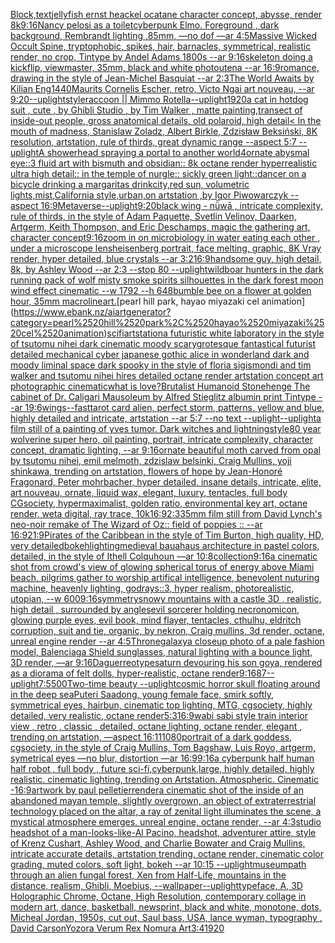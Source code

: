 [Block,](https://www.ebank.nz/aiartgenerator?category=Block%2C)[text](https://www.ebank.nz/aiartgenerator?category=text)[jellyfish ernst heackel ocatane character concept, abysse, render  8k](https://www.ebank.nz/aiartgenerator?category=jellyfish%2520ernst%2520heackel%2520ocatane%2520character%2520concept%2C%2520abysse%2C%2520render%2520%25208k)[9:16](https://www.ebank.nz/aiartgenerator?category=9%3A16)[Nancy pelosi as a toilet](https://www.ebank.nz/aiartgenerator?category=Nancy%2520pelosi%2520as%2520a%2520toilet)[cyberpunk Elmo. Foreground , dark background, Rembrandt lighting ,85mm, —no dof —ar 4:5](https://www.ebank.nz/aiartgenerator?category=cyberpunk%2520Elmo.%2520Foreground%2520%2C%2520dark%2520background%2C%2520Rembrandt%2520lighting%2520%2C85mm%2C%2520%E2%80%94no%2520dof%2520%E2%80%94ar%25204%3A5)[Massive Wicked Occult Spine, tryptophobic, spikes, hair, barnacles, symmetrical, realistic render, no crop, Tintype by Andel Adams 1800s --ar 9:16](https://www.ebank.nz/aiartgenerator?category=Massive%2520Wicked%2520Occult%2520Spine%2C%2520tryptophobic%2C%2520spikes%2C%2520hair%2C%2520barnacles%2C%2520symmetrical%2C%2520realistic%2520render%2C%2520no%2520crop%2C%2520Tintype%2520by%2520Andel%2520Adams%25201800s%2520--ar%25209%3A16)[skeleton doing a kickflip, viewmaster, 35mm, black and white photo](https://www.ebank.nz/aiartgenerator?category=skeleton%2520doing%2520a%2520kickflip%2C%2520viewmaster%2C%252035mm%2C%2520black%2520and%2520white%2520photo)[utena --ar 16:9](https://www.ebank.nz/aiartgenerator?category=utena%2520--ar%252016%3A9)[romance, drawing in the style of Jean-Michel Basquiat --ar 2:3](https://www.ebank.nz/aiartgenerator?category=romance%2C%2520drawing%2520in%2520the%2520style%2520of%2520Jean-Michel%2520Basquiat%2520--ar%25202%3A3)[The World Awaits by Kilian Eng](https://www.ebank.nz/aiartgenerator?category=The%2520World%2520Awaits%2520by%2520Kilian%2520Eng)[1440](https://www.ebank.nz/aiartgenerator?category=1440)[Maurits Cornelis Escher, retro, Victo Ngai art nouveau,  --ar 9:20](https://www.ebank.nz/aiartgenerator?category=Maurits%2520Cornelis%2520Escher%2C%2520retro%2C%2520Victo%2520Ngai%2520art%2520nouveau%2C%2520%2520--ar%25209%3A20)[--uplight](https://www.ebank.nz/aiartgenerator?category=--uplight)[style](https://www.ebank.nz/aiartgenerator?category=style)[raccoon || Mimmo Rotella](https://www.ebank.nz/aiartgenerator?category=raccoon%2520%7C%7C%2520Mimmo%2520Rotella)[--uplight](https://www.ebank.nz/aiartgenerator?category=--uplight)[1920](https://www.ebank.nz/aiartgenerator?category=1920)[a cat in hotdog suit , cute , by Ghibli Studio , by Tim Walker , matte painting,](https://www.ebank.nz/aiartgenerator?category=a%2520cat%2520in%2520hotdog%2520suit%2520%2C%2520cute%2520%2C%2520by%2520Ghibli%2520Studio%2520%2C%2520by%2520Tim%2520Walker%2520%2C%2520matte%2520painting%2C)[transect of inside-out people, gross anatomical details, old polaroid, high detail](https://www.ebank.nz/aiartgenerator?category=transect%2520of%2520inside-out%2520people%2C%2520gross%2520anatomical%2520details%2C%2520old%2520polaroid%2C%2520high%2520detail)[< In the mouth of madness, Stanislaw Zoladz, Albert Birkle, Zdzisław Beksiński, 8K resolution, artstation, rule of thirds, great dynamic range --aspect 5:7 --uplight](https://www.ebank.nz/aiartgenerator?category=%3C%2520In%2520the%2520mouth%2520of%2520madness%2C%2520Stanislaw%2520Zoladz%2C%2520Albert%2520Birkle%2C%2520Zdzis%C5%82aw%2520Beksi%C5%84ski%2C%25208K%2520resolution%2C%2520artstation%2C%2520rule%2520of%2520thirds%2C%2520great%2520dynamic%2520range%2520--aspect%25205%3A7%2520--uplight)[A showerhead spraying a portal to another world](https://www.ebank.nz/aiartgenerator?category=A%2520showerhead%2520spraying%2520a%2520portal%2520to%2520another%2520world)[4](https://www.ebank.nz/aiartgenerator?category=4)[ornate abysmal eye::3 fluid art with bismuth and obsidian:: 8k octane render hyperrealistic ultra high detail:: in the temple of nurgle:: sickly green light::](https://www.ebank.nz/aiartgenerator?category=ornate%2520abysmal%2520eye%3A%3A3%2520fluid%2520art%2520with%2520bismuth%2520and%2520obsidian%3A%3A%25208k%2520octane%2520render%2520hyperrealistic%2520ultra%2520high%2520detail%3A%3A%2520in%2520the%2520temple%2520of%2520nurgle%3A%3A%2520sickly%2520green%2520light%3A%3A)[dancer on a bicycle  drinking a margaritas drink](https://www.ebank.nz/aiartgenerator?category=dancer%2520on%2520a%2520bicycle%2520%2520drinking%2520a%2520margaritas%2520drink)[city,red sun, volumetric lights,mist,California style,urban,on artstation ,by Igor Piwowarczyk --aspect 16:9](https://www.ebank.nz/aiartgenerator?category=city%2Cred%2520sun%2C%2520volumetric%2520lights%2Cmist%2CCalifornia%2520style%2Curban%2Con%2520artstation%2520%2Cby%2520Igor%2520Piwowarczyk%2520--aspect%252016%3A9)[Metaverse](https://www.ebank.nz/aiartgenerator?category=Metaverse)[--uplight](https://www.ebank.nz/aiartgenerator?category=--uplight)[9:20](https://www.ebank.nz/aiartgenerator?category=9%3A20)[black wing -  nǚwā , intricate complexity, rule of thirds, in the style of Adam Paquette, Svetlin Velinov, Daarken, Artgerm, Keith Thompson, and Eric Deschamps, magic the gathering art, character concept](https://www.ebank.nz/aiartgenerator?category=black%2520wing%2520-%2520%2520n%C7%9Aw%C4%81%2520%2C%2520intricate%2520complexity%2C%2520rule%2520of%2520thirds%2C%2520in%2520the%2520style%2520of%2520Adam%2520Paquette%2C%2520Svetlin%2520Velinov%2C%2520Daarken%2C%2520Artgerm%2C%2520Keith%2520Thompson%2C%2520and%2520Eric%2520Deschamps%2C%2520magic%2520the%2520gathering%2520art%2C%2520character%2520concept)[9:16](https://www.ebank.nz/aiartgenerator?category=9%3A16)[zoom in on microbiology in water eating each other , under a microscope lens](https://www.ebank.nz/aiartgenerator?category=zoom%2520in%2520on%2520microbiology%2520in%2520water%2520eating%2520each%2520other%2520%2C%2520under%2520a%2520microscope%2520lens)[heisenberg portrait, face melting, graphic, 8K Vray render, hyper detailed, blue crystals --ar 3:2](https://www.ebank.nz/aiartgenerator?category=heisenberg%2520portrait%2C%2520face%2520melting%2C%2520graphic%2C%25208K%2520Vray%2520render%2C%2520hyper%2520detailed%2C%2520blue%2520crystals%2520--ar%25203%3A2)[16:9](https://www.ebank.nz/aiartgenerator?category=16%3A9)[handsome guy, high detail, 8k, by Ashley Wood --ar 2:3 --stop 80 --uplight](https://www.ebank.nz/aiartgenerator?category=handsome%2520guy%2C%2520high%2520detail%2C%25208k%2C%2520by%2520Ashley%2520Wood%2520--ar%25202%3A3%2520--stop%252080%2520--uplight)[wildboar hunters in the dark running pack of wolf misty smoke spirits silhouettes in the dark forest moon wind effect cinematic --w 1792 --h 648](https://www.ebank.nz/aiartgenerator?category=wildboar%2520hunters%2520in%2520the%2520dark%2520running%2520pack%2520of%2520wolf%2520misty%2520smoke%2520spirits%2520silhouettes%2520in%2520the%2520dark%2520forest%2520moon%2520wind%2520effect%2520cinematic%2520--w%25201792%2520--h%2520648)[bumble bee on a flower at golden hour, 35mm macro](https://www.ebank.nz/aiartgenerator?category=bumble%2520bee%2520on%2520a%2520flower%2520at%2520golden%2520hour%2C%252035mm%2520macro)[lineart.](https://www.ebank.nz/aiartgenerator?category=lineart.)[pearl hill park, hayao miyazaki cel animation](https://www.ebank.nz/aiartgenerator?category=pearl%2520hill%2520park%2C%2520hayao%2520miyazaki%2520cel%2520animation)[scifi](https://www.ebank.nz/aiartgenerator?category=scifi)[artstation](https://www.ebank.nz/aiartgenerator?category=artstation)[a futuristic white laboratory in the style of tsutomu nihei dark cinematic moody scary](https://www.ebank.nz/aiartgenerator?category=a%2520futuristic%2520white%2520laboratory%2520in%2520the%2520style%2520of%2520tsutomu%2520nihei%2520dark%2520cinematic%2520moody%2520scary)[grotesque fantastical futurist detailed mechanical cyber japanese gothic alice in wonderland dark and moody liminal space dark spooky in the style of floria sigismondi and tim walker and tsutomu nihei hires detailed octane render artstation concept art photographic cinematic](https://www.ebank.nz/aiartgenerator?category=grotesque%2520fantastical%2520futurist%2520detailed%2520mechanical%2520cyber%2520japanese%2520gothic%2520alice%2520in%2520wonderland%2520dark%2520and%2520moody%2520liminal%2520space%2520dark%2520spooky%2520in%2520the%2520style%2520of%2520floria%2520sigismondi%2520and%2520tim%2520walker%2520and%2520tsutomu%2520nihei%2520hires%2520detailed%2520octane%2520render%2520artstation%2520concept%2520art%2520photographic%2520cinematic)[what is love?](https://www.ebank.nz/aiartgenerator?category=what%2520is%2520love%3F)[Brutalist Humanoid Stonehenge The cabinet of Dr. Caligari Mausoleum by Alfred Stieglitz albumin print Tintype --ar 19:6](https://www.ebank.nz/aiartgenerator?category=Brutalist%2520Humanoid%2520Stonehenge%2520The%2520cabinet%2520of%2520Dr.%2520Caligari%2520Mausoleum%2520by%2520Alfred%2520Stieglitz%2520albumin%2520print%2520Tintype%2520--ar%252019%3A6)[wings](https://www.ebank.nz/aiartgenerator?category=wings)[--fast](https://www.ebank.nz/aiartgenerator?category=--fast)[tarot card alien, perfect storm, patterns, yellow and blue, highly detailed and intricate, artstation --ar 5:7 --no text --uplight](https://www.ebank.nz/aiartgenerator?category=tarot%2520card%2520alien%2C%2520perfect%2520storm%2C%2520patterns%2C%2520yellow%2520and%2520blue%2C%2520highly%2520detailed%2520and%2520intricate%2C%2520artstation%2520--ar%25205%3A7%2520--no%2520text%2520--uplight)[--uplight](https://www.ebank.nz/aiartgenerator?category=--uplight)[a film still of a painting of yves tumor. Dark witches and lightning](https://www.ebank.nz/aiartgenerator?category=a%2520film%2520still%2520of%2520a%2520painting%2520of%2520yves%2520tumor.%2520Dark%2520witches%2520and%2520lightning)[style](https://www.ebank.nz/aiartgenerator?category=style)[80 year wolverine super hero, oil painting, portrait, intricate complexity, character concept, dramatic lighting, --ar 9:16](https://www.ebank.nz/aiartgenerator?category=80%2520year%2520wolverine%2520super%2520hero%2C%2520oil%2520painting%2C%2520portrait%2C%2520intricate%2520complexity%2C%2520character%2520concept%2C%2520dramatic%2520lighting%2C%2520--ar%25209%3A16)[ornate beautiful moth carved from opal by tsutomu nihei, emil melmoth, zdzislaw belsinki, Craig Mullins, yoji shinkawa, trending on artstation, flowers of hope by Jean-Honoré Fragonard, Peter mohrbacher, hyper detailed, insane details, intricate, elite, art nouveau, ornate, liquid wax, elegant, luxury, tentacles, full body CGsociety, hypermaximalist, golden ratio, environmental key art, octane render, weta digital, ray trace, 10k](https://www.ebank.nz/aiartgenerator?category=ornate%2520beautiful%2520moth%2520carved%2520from%2520opal%2520by%2520tsutomu%2520nihei%2C%2520emil%2520melmoth%2C%2520zdzislaw%2520belsinki%2C%2520Craig%2520Mullins%2C%2520yoji%2520shinkawa%2C%2520trending%2520on%2520artstation%2C%2520flowers%2520of%2520hope%2520by%2520Jean-Honor%C3%A9%2520Fragonard%2C%2520Peter%2520mohrbacher%2C%2520hyper%2520detailed%2C%2520insane%2520details%2C%2520intricate%2C%2520elite%2C%2520art%2520nouveau%2C%2520ornate%2C%2520liquid%2520wax%2C%2520elegant%2C%2520luxury%2C%2520tentacles%2C%2520full%2520body%2520CGsociety%2C%2520hypermaximalist%2C%2520golden%2520ratio%2C%2520environmental%2520key%2520art%2C%2520octane%2520render%2C%2520weta%2520digital%2C%2520ray%2520trace%2C%252010k)[16:9](https://www.ebank.nz/aiartgenerator?category=16%3A9)[2:3](https://www.ebank.nz/aiartgenerator?category=2%3A3)[35mm film still from David Lynch's neo-noir remake of The Wizard of Oz:: field of poppies :: --ar 16:9](https://www.ebank.nz/aiartgenerator?category=35mm%2520film%2520still%2520from%2520David%2520Lynch%27s%2520neo-noir%2520remake%2520of%2520The%2520Wizard%2520of%2520Oz%3A%3A%2520field%2520of%2520poppies%2520%3A%3A%2520--ar%252016%3A9)[21:9](https://www.ebank.nz/aiartgenerator?category=21%3A9)[Pirates of the Caribbean in the style of Tim Burton, high quality, HD, very detailed](https://www.ebank.nz/aiartgenerator?category=Pirates%2520of%2520the%2520Caribbean%2520in%2520the%2520style%2520of%2520Tim%2520Burton%2C%2520high%2520quality%2C%2520HD%2C%2520very%2520detailed)[bokeh](https://www.ebank.nz/aiartgenerator?category=bokeh)[lighting](https://www.ebank.nz/aiartgenerator?category=lighting)[medieval bauahaus architecture in pastel colors, detailed, in the style of Ithell Colquhoun —ar 10:8](https://www.ebank.nz/aiartgenerator?category=medieval%2520bauahaus%2520architecture%2520in%2520pastel%2520colors%2C%2520detailed%2C%2520in%2520the%2520style%2520of%2520Ithell%2520Colquhoun%2520%E2%80%94ar%252010%3A8)[collection](https://www.ebank.nz/aiartgenerator?category=collection)[9:16](https://www.ebank.nz/aiartgenerator?category=9%3A16)[a cinematic shot from crowd's view of glowing spherical torus of energy above Miami beach, pilgrims gather to worship artifical intelligence, benevolent nuturing machine, heavenly lighting, godrays::3, hyper realism, photorealistic, utopian, --w 600](https://www.ebank.nz/aiartgenerator?category=a%2520cinematic%2520shot%2520from%2520crowd%27s%2520view%2520of%2520glowing%2520spherical%2520torus%2520of%2520energy%2520above%2520Miami%2520beach%2C%2520pilgrims%2520gather%2520to%2520worship%2520artifical%2520intelligence%2C%2520benevolent%2520nuturing%2520machine%2C%2520heavenly%2520lighting%2C%2520godrays%3A%3A3%2C%2520hyper%2520realism%2C%2520photorealistic%2C%2520utopian%2C%2520--w%2520600)[9:16](https://www.ebank.nz/aiartgenerator?category=9%3A16)[symmetry](https://www.ebank.nz/aiartgenerator?category=symmetry)[snowy mountains with a castle  3D , realistic, high detail , surrounded by angles](https://www.ebank.nz/aiartgenerator?category=snowy%2520mountains%2520with%2520a%2520castle%2520%25203D%2520%2C%2520realistic%2C%2520high%2520detail%2520%2C%2520surrounded%2520by%2520angles)[evil sorcerer holding necronomicon, glowing purple eyes, evil book, mind flayer, tentacles, cthulhu, eldritch corruption, suit and tie, organic, by nekron, Craig mullins, 3d render, octane, unreal engine render --ar 4:5](https://www.ebank.nz/aiartgenerator?category=evil%2520sorcerer%2520holding%2520necronomicon%2C%2520glowing%2520purple%2520eyes%2C%2520evil%2520book%2C%2520mind%2520flayer%2C%2520tentacles%2C%2520cthulhu%2C%2520eldritch%2520corruption%2C%2520suit%2520and%2520tie%2C%2520organic%2C%2520by%2520nekron%2C%2520Craig%2520mullins%2C%25203d%2520render%2C%2520octane%2C%2520unreal%2520engine%2520render%2520--ar%25204%3A5)[Throne](https://www.ebank.nz/aiartgenerator?category=Throne)[galaxy](https://www.ebank.nz/aiartgenerator?category=galaxy)[a closeup photo of a pale fashion model, Balenciaga Shield sunglasses, natural lighting with a bounce light, 3D render, —ar 9:16](https://www.ebank.nz/aiartgenerator?category=a%2520closeup%2520photo%2520of%2520a%2520pale%2520fashion%2520model%2C%2520Balenciaga%2520Shield%2520sunglasses%2C%2520natural%2520lighting%2520with%2520a%2520bounce%2520light%2C%25203D%2520render%2C%2520%E2%80%94ar%25209%3A16)[Daguerreotype](https://www.ebank.nz/aiartgenerator?category=Daguerreotype)[saturn devouring his son goya, rendered as a diorama of felt dolls, hyper-realistic, octane render](https://www.ebank.nz/aiartgenerator?category=saturn%2520devouring%2520his%2520son%2520goya%2C%2520rendered%2520as%2520a%2520diorama%2520of%2520felt%2520dolls%2C%2520hyper-realistic%2C%2520octane%2520render)[9:16](https://www.ebank.nz/aiartgenerator?category=9%3A16)[87](https://www.ebank.nz/aiartgenerator?category=87)[--uplight](https://www.ebank.nz/aiartgenerator?category=--uplight)[7:5](https://www.ebank.nz/aiartgenerator?category=7%3A5)[500](https://www.ebank.nz/aiartgenerator?category=500)[Two-time beauty --uplight](https://www.ebank.nz/aiartgenerator?category=Two-time%2520beauty%2520--uplight)[cosmic horror skull floating around in the deep sea](https://www.ebank.nz/aiartgenerator?category=cosmic%2520horror%2520skull%2520floating%2520around%2520in%2520the%2520deep%2520sea)[Puteri Saadong,  young female face, smirk softly, symmetrical eyes, hairbun, cinematic top lighting, MTG, cgsociety, highly detailed, very realistic, octane render](https://www.ebank.nz/aiartgenerator?category=Puteri%2520Saadong%2C%2520%2520young%2520female%2520face%2C%2520smirk%2520softly%2C%2520symmetrical%2520eyes%2C%2520hairbun%2C%2520cinematic%2520top%2520lighting%2C%2520MTG%2C%2520cgsociety%2C%2520highly%2520detailed%2C%2520very%2520realistic%2C%2520octane%2520render)[5:3](https://www.ebank.nz/aiartgenerator?category=5%3A3)[16:9](https://www.ebank.nz/aiartgenerator?category=16%3A9)[wabi sabi style train interior view , retro , classic , detailed, octane lighting, octane render, elegant , trending on artstation, —aspect 16:11](https://www.ebank.nz/aiartgenerator?category=wabi%2520sabi%2520style%2520train%2520interior%2520view%2520%2C%2520retro%2520%2C%2520classic%2520%2C%2520detailed%2C%2520octane%2520lighting%2C%2520octane%2520render%2C%2520elegant%2520%2C%2520trending%2520on%2520artstation%2C%2520%E2%80%94aspect%252016%3A11)[1080](https://www.ebank.nz/aiartgenerator?category=1080)[portrait of a dark goddess, cgsociety, in the style of  Craig Mullins, Tom Bagshaw, Luis Royo, artgerm, symetrical eyes —no blur, distortion —ar 16:9](https://www.ebank.nz/aiartgenerator?category=portrait%2520of%2520a%2520dark%2520goddess%2C%2520cgsociety%2C%2520in%2520the%2520style%2520of%2520%2520Craig%2520Mullins%2C%2520Tom%2520Bagshaw%2C%2520Luis%2520Royo%2C%2520artgerm%2C%2520symetrical%2520eyes%2520%E2%80%94no%2520blur%2C%2520distortion%2520%E2%80%94ar%252016%3A9)[9:16](https://www.ebank.nz/aiartgenerator?category=9%3A16)[a cyberpunk half human half robot , full body , future sci-fi,cyberpunk,large, highly detailed, highly realistic. cinematic lighting, trending on Artstation. Atmospheric. Cinematic -](https://www.ebank.nz/aiartgenerator?category=a%2520cyberpunk%2520half%2520human%2520half%2520robot%2520%2C%2520full%2520body%2520%2C%2520future%2520sci-fi%2Ccyberpunk%2Clarge%2C%2520highly%2520detailed%2C%2520highly%2520realistic.%2520cinematic%2520lighting%2C%2520trending%2520on%2520Artstation.%2520Atmospheric.%2520Cinematic%2520-)[16:9](https://www.ebank.nz/aiartgenerator?category=16%3A9)[artwork by paul pelletier](https://www.ebank.nz/aiartgenerator?category=artwork%2520by%2520paul%2520pelletier)[render](https://www.ebank.nz/aiartgenerator?category=render)[a cinematic shot of the inside of an abandoned mayan temple, slightly overgrown, an object of extraterrestrial technology placed on the altar, a ray of zenital light illuminates the scene, a mystical atmosphere emerges, unreal engine, octane render, --ar 4:3](https://www.ebank.nz/aiartgenerator?category=a%2520cinematic%2520shot%2520of%2520the%2520inside%2520of%2520an%2520abandoned%2520mayan%2520temple%2C%2520slightly%2520overgrown%2C%2520an%2520object%2520of%2520extraterrestrial%2520technology%2520placed%2520on%2520the%2520altar%2C%2520a%2520ray%2520of%2520zenital%2520light%2520illuminates%2520the%2520scene%2C%2520a%2520mystical%2520atmosphere%2520emerges%2C%2520unreal%2520engine%2C%2520octane%2520render%2C%2520--ar%25204%3A3)[studio headshot of a man-looks-like-Al Pacino, headshot, adventurer attire, style of Krenz Cushart, Ashley Wood, and Charlie Bowater and Craig Mullins, intricate accurate details, artstation trending, octane render, cinematic color grading, muted colors, soft light, bokeh --ar 10:15 --uplight](https://www.ebank.nz/aiartgenerator?category=studio%2520headshot%2520of%2520a%2520man-looks-like-Al%2520Pacino%2C%2520headshot%2C%2520adventurer%2520attire%2C%2520style%2520of%2520Krenz%2520Cushart%2C%2520Ashley%2520Wood%2C%2520and%2520Charlie%2520Bowater%2520and%2520Craig%2520Mullins%2C%2520intricate%2520accurate%2520details%2C%2520artstation%2520trending%2C%2520octane%2520render%2C%2520cinematic%2520color%2520grading%2C%2520muted%2520colors%2C%2520soft%2520light%2C%2520bokeh%2520--ar%252010%3A15%2520--uplight)[museum](https://www.ebank.nz/aiartgenerator?category=museum)[path through an alien fungal forest, Xen from Half-Life, mountains in the distance, realism, Ghibli, Moebius, --wallpaper](https://www.ebank.nz/aiartgenerator?category=path%2520through%2520an%2520alien%2520fungal%2520forest%2C%2520Xen%2520from%2520Half-Life%2C%2520mountains%2520in%2520the%2520distance%2C%2520realism%2C%2520Ghibli%2C%2520Moebius%2C%2520--wallpaper)[--uplight](https://www.ebank.nz/aiartgenerator?category=--uplight)[typeface, A, 3D Holographic Chrome, Octane, High Resolution, contemporary collage in modern art, dance, basketball, newsprint, black and white, monotone, dots, Micheal Jordan, 1950s, cut out, Saul bass, USA, lance wyman, typography <DUNK>, David Carson](https://www.ebank.nz/aiartgenerator?category=typeface%2C%2520A%2C%25203D%2520Holographic%2520Chrome%2C%2520Octane%2C%2520High%2520Resolution%2C%2520contemporary%2520collage%2520in%2520modern%2520art%2C%2520dance%2C%2520basketball%2C%2520newsprint%2C%2520black%2520and%2520white%2C%2520monotone%2C%2520dots%2C%2520Micheal%2520Jordan%2C%25201950s%2C%2520cut%2520out%2C%2520Saul%2520bass%2C%2520USA%2C%2520lance%2520wyman%2C%2520typography%2520%3CDUNK%3E%2C%2520David%2520Carson)[Yozora Verum Rex Nomura Art](https://www.ebank.nz/aiartgenerator?category=Yozora%2520Verum%2520Rex%2520Nomura%2520Art)[3:4](https://www.ebank.nz/aiartgenerator?category=3%3A4)[1920](https://www.ebank.nz/aiartgenerator?category=1920)